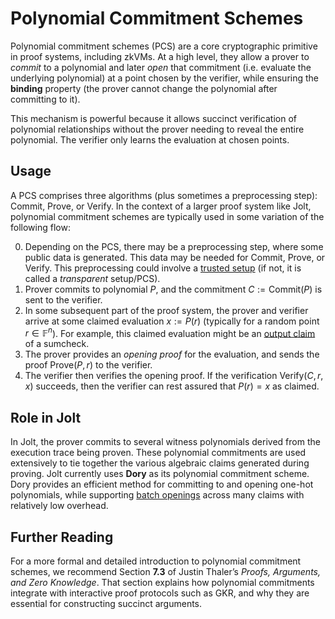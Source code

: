 # Polynomial Commitment Schemes

Polynomial commitment schemes (PCS) are a core cryptographic primitive in proof systems, including zkVMs.
At a high level, they allow a prover to *commit* to a polynomial and later *open* that commitment (i.e. evaluate the underlying polynomial) at a point chosen by the verifier, while ensuring the **binding** property (the prover cannot change the polynomial after committing to it).

This mechanism is powerful because it allows succinct verification of polynomial relationships without the prover needing to reveal the entire polynomial. The verifier only learns the evaluation at chosen points.

## Usage

A PCS comprises three algorithms (plus sometimes a preprocessing step): $\mathsf{Commit}$, $\mathsf{Prove}$, or $\mathsf{Verify}$.
In the context of a larger proof system like Jolt, polynomial commitment schemes are typically used in some variation of the following flow:

0. Depending on the PCS, there may be a preprocessing step, where some public data is generated. This data may be needed for $\mathsf{Commit}$, $\mathsf{Prove}$, or $\mathsf{Verify}$. This preprocessing could involve a [trusted setup](https://vitalik.eth.limo/general/2022/03/14/trustedsetup.html) (if not, it is called a *transparent* setup/PCS).
1. Prover commits to polynomial $P$, and the commitment $C := \mathsf{Commit}(P)$ is sent to the verifier.
2. In some subsequent part of the proof system, the prover and verifier arrive at some claimed evaluation $x := P(r)$ (typically for a random point $r \in \mathbb{F}^n$). For example, this claimed evaluation might be an [output claim](../architecture/architecture.md#sumchecks-as-nodes) of a sumcheck.
3. The prover provides an *opening proof* for the evaluation, and sends the proof $\mathsf{Prove}(P, r)$ to the verifier.
4. The verifier then verifies the opening proof. If the verification $\mathsf{Verify}(C, r, x)$ succeeds, then the verifier can rest assured that $P(r) = x$ as claimed.

## Role in Jolt

In Jolt, the prover commits to several witness polynomials derived from the execution trace being proven.
These polynomial commitments are used extensively to tie together the various algebraic claims generated during proving. Jolt currently uses **Dory** as its polynomial commitment scheme. Dory provides an efficient method for committing to and opening one-hot polynomials, while supporting [batch openings](../optimizations/batched-openings.md) across many claims with relatively low overhead.

## Further Reading

For a more formal and detailed introduction to polynomial commitment schemes, we recommend Section **7.3** of Justin Thaler’s *Proofs, Arguments, and Zero Knowledge*. That section explains how polynomial commitments integrate with interactive proof protocols such as GKR, and why they are essential for constructing succinct arguments.
